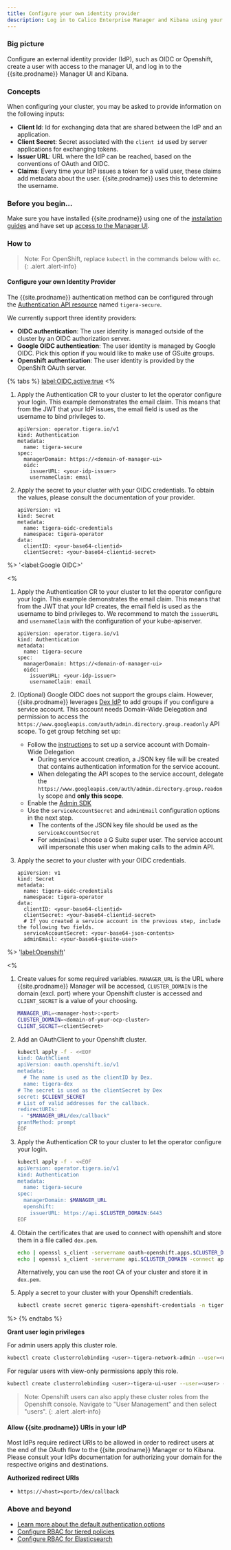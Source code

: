 ```yaml
---
title: Configure your own identity provider
description: Log in to Calico Enterprise Manager and Kibana using your own identity provider.
---
```


### Big picture

Configure an external identity provider (IdP), such as OIDC or Openshift, create a user with access to the manager UI, and log in to the {{site.prodname}} Manager UI and Kibana.

### Concepts

When configuring your cluster, you may be asked to provide information on the following inputs:

- **Client Id**: Id for exchanging data that are shared between the IdP and an application.
- **Client Secret**: Secret associated with the `client id` used by server applications for exchanging tokens.
- **Issuer URL**: URL where the IdP can be reached, based on the conventions of OAuth and OIDC.
- **Claims**: Every time your IdP issues a token for a valid user, these claims add metadata about the user. {{site.prodname}} uses this to determine the username.

### Before you begin...

Make sure you have installed {{site.prodname}} using one of the [installation guides]({{site.baseurl}}/getting-started/) and have set up [access to the Manager UI]({{site.baseurl}}/getting-started/cnx/access-the-manager).

### How to

> Note: For OpenShift, replace `kubectl` in the commands below with `oc`.
{: .alert .alert-info}

#### Configure your own Identity Provider

The {{site.prodname}} authentication method can be configured through the [Authentication API resource]({{site.baseurl}}/reference/installation/api#operator.tigera.io/v1.Authentication) named `tigera-secure`.

We currently support three identity providers: 
- **OIDC authentication**: The user identity is managed outside of the cluster by an OIDC authorization server.
- **Google OIDC authentication**: The user identity is managed by Google OIDC. Pick this option if you would like to make use of GSuite groups.
- **Openshift authentication**: The user identity is provided by the OpenShift OAuth server.

{% tabs %}
  <label:OIDC,active:true>
<%

1. Apply the Authentication CR to your cluster to let the operator configure your login. This example demonstrates the email claim. 
   This means that from the JWT that your IdP issues, the email field is used as the username to bind privileges to.

   ```
   apiVersion: operator.tigera.io/v1
   kind: Authentication
   metadata:
     name: tigera-secure
   spec:
     managerDomain: https://<domain-of-manager-ui>
     oidc:
       issuerURL: <your-idp-issuer>
       usernameClaim: email
   ```

1. Apply the secret to your cluster with your OIDC credentials. To obtain the values, please consult the documentation of your provider.

   ```
   apiVersion: v1
   kind: Secret
   metadata:
     name: tigera-oidc-credentials
     namespace: tigera-operator
   data:
     clientID: <your-base64-clientid>
     clientSecret: <your-base64-clientid-secret>
   ```

%>
  '<label:Google OIDC>'

<%
1. Apply the Authentication CR to your cluster to let the operator configure your login. This example demonstrates the email claim. 
   This means that from the JWT that your IdP creates, the email field is used as the username to bind privileges to. We recommend 
   to match the `issuerURL` and `usernameClaim` with the configuration of your kube-apiserver.

   ```
   apiVersion: operator.tigera.io/v1
   kind: Authentication
   metadata:
     name: tigera-secure
   spec:
     managerDomain: https://<domain-of-manager-ui>
     oidc:
       issuerURL: <your-idp-issuer>
       usernameClaim: email
   ```
1. (Optional) Google OIDC does not support the groups claim. However, {{site.prodname}} leverages [Dex IdP](https://dexidp.io/docs/connectors/google/) to add groups if you configure a service account.
   This account needs Domain-Wide Delegation and permission to access the `https://www.googleapis.com/auth/admin.directory.group.readonly` API scope.
   To get group fetching set up:
   - Follow the [instructions](https://developers.google.com/admin-sdk/directory/v1/guides/delegation) to set up a service account with Domain-Wide Delegation
       - During service account creation, a JSON key file will be created that contains authentication information for the service account.
       - When delegating the API scopes to the service account, delegate the `https://www.googleapis.com/auth/admin.directory.group.readonly` scope and **only this scope**.
   - Enable the [Admin SDK](https://console.developers.google.com/apis/library/admin.googleapis.com/) 
   - Use the `serviceAccountSecret` and `adminEmail` configuration options in the next step.
        - The contents of the JSON key file should be used as the `serviceAccountSecret`
        - For `adminEmail` choose a G Suite super user. The service account will impersonate this user when making calls to the admin API.

1. Apply the secret to your cluster with your OIDC credentials. 

   ```
   apiVersion: v1
   kind: Secret
   metadata:
     name: tigera-oidc-credentials
     namespace: tigera-operator
   data:
     clientID: <your-base64-clientid>
     clientSecret: <your-base64-clientid-secret>
     # If you created a service account in the previous step, include the following two fields.
     serviceAccountSecret: <your-base64-json-contents>
     adminEmail: <your-base64-gsuite-user>
   ```

%>
  '<label:Openshift>'

<%
1. Create values for some required variables. `MANAGER_URL` is the URL where {{site.prodname}} Manager will be accessed,
   `CLUSTER_DOMAIN` is the domain (excl. port) where your Openshift cluster is accessed and `CLIENT_SECRET` is a value of your choosing.
   ```bash
   MANAGER_URL=<manager-host>:<port>
   CLUSTER_DOMAIN=<domain-of-your-ocp-cluster>
   CLIENT_SECRET=<clientSecret>
   ```

1. Add an OAuthClient to your Openshift cluster.

   ```bash
   kubectl apply -f - <<EOF
   kind: OAuthClient
   apiVersion: oauth.openshift.io/v1
   metadata:
     # The name is used as the clientID by Dex.
     name: tigera-dex
   # The secret is used as the clientSecret by Dex
   secret: $CLIENT_SECRET
   # List of valid addresses for the callback. 
   redirectURIs:
    - "$MANAGER_URL/dex/callback" 
   grantMethod: prompt
   EOF
   ```

1. Apply the Authentication CR to your cluster to let the operator configure your login.

   ```bash
   kubectl apply -f - <<EOF
   apiVersion: operator.tigera.io/v1
   kind: Authentication
   metadata:
     name: tigera-secure
   spec:
     managerDomain: $MANAGER_URL
     openshift:
       issuerURL: https://api.$CLUSTER_DOMAIN:6443
   EOF
   ```

1. Obtain the certificates that are used to connect with openshift and store them in a file called `dex.pem`.
   ```bash
   echo | openssl s_client -servername oauth-openshift.apps.$CLUSTER_DOMAIN -connect oauth-openshift.apps.$CLUSTER_DOMAIN:443 |  sed -ne '/-BEGIN CERTIFICATE-/,/-END CERTIFICATE-/p' > dex.pem
   echo | openssl s_client -servername api.$CLUSTER_DOMAIN -connect api.$CLUSTER_DOMAIN:6443 |  sed -ne '/-BEGIN CERTIFICATE-/,/-END CERTIFICATE-/p' >> dex.pem
   ```
   Alternatively, you can use the root CA of your cluster and store it in `dex.pem`.

1. Apply a secret to your cluster with your Openshift credentials.

   ```bash
   kubectl create secret generic tigera-openshift-credentials -n tigera-operator --from-file=rootCA=dex.pem --from-literal=clientID=tigera-dex --from-literal=clientSecret=$CLIENT_SECRET
   ```
   
%>
{% endtabs %}

**Grant user login privileges** 

For admin users apply this cluster role.
  ```bash
  kubectl create clusterrolebinding <user>-tigera-network-admin --user=<user> --clusterrole=tigera-network-admin
  ```

For regular users with view-only permissions apply this role.
  ```bash
  kubectl create clusterrolebinding <user>-tigera-ui-user --user=<user> --clusterrole=tigera-ui-user
  ```
> Note: Openshift users can also apply these cluster roles from the Openshift console. Navigate to "User Management" and then select "users".
{: .alert .alert-info}

#### Allow {{site.prodname}} URIs in your IdP
Most IdPs require redirect URIs to be allowed in order to redirect users at the end of the OAuth flow to the {{site.prodname}} Manager or to Kibana. 
Please consult your IdPs documentation for authorizing your domain for the respective origins and destinations.

**Authorized redirect URIs**
- `https://<host><port>/dex/callback`

### Above and beyond

- [Learn more about the default authentication options]({{site.baseurl}}/getting-started/cnx/authentication-quickstart)
- [Configure RBAC for tiered policies]({{site.baseurl}}/security/rbac-tiered-policies)
- [Configure RBAC for Elasticsearch]({{site.baseurl}}/security/logs/rbac-elasticsearch)

